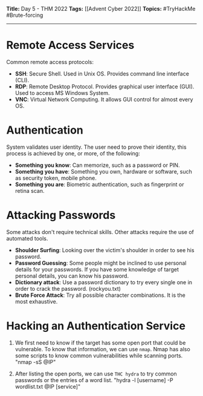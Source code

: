 **Title:** Day 5 - THM 2022
**Tags:** [[Advent Cyber 2022]]
**Topics:** #TryHackMe #Brute-forcing

---
# Remote Access Services
Common remote access protocols:
- **SSH**: Secure Shell. Used in Unix OS. Provides command line interface (CLI).
- **RDP**: Remote Desktop Protocol. Provides graphical user interface (GUI). Used to access MS Windows System.
- **VNC**: Virtual Network Computing. It allows GUI control for almost every OS.

# Authentication
System validates user identity. The user need to prove their identity, this process is achieved by one, or more, of the following:
- **Something you know**: Can memorize, such as a password or PIN.
- **Something you have**: Something you own, hardware or software, such as security token, mobile phone.
- **Something you are**: Biometric authentication, such as fingerprint or retina scan.

# Attacking Passwords
Some attacks don't require technical skills. Other attacks require the use of automated tools.
- **Shoulder Surfing**: Looking over the victim's shoulder in order to see his password.
- **Password Guessing**: Some people might be inclined to use personal details for your passwords. If you have some knowledge of target personal details, you can know his password.
- **Dictionary attack**: Use a password dictionary to try every single one in order to crack the password. (rockyou.txt)
- **Brute Force Attack**: Try all possible character combinations. It is the most exhaustive.

# Hacking an Authentication Service
1. We first need to know if the target has some open port that could be vulnerable. To know that information, we can use `nmap`. Nmap has also some scripts to know common vulnerabilities while scanning ports.
"nmap -sS @IP"

2. After listing the open ports, we can use `THC hydra` to try common passwords or the entries of a word list.
"hydra -l [username] -P wordlist.txt @IP [service]"